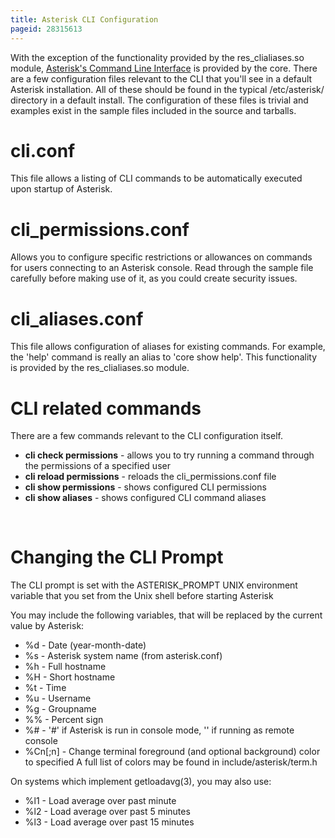 ```yaml
---
title: Asterisk CLI Configuration
pageid: 28315613
---
```


With the exception of the functionality provided by the res\_clialiases.so module, [Asterisk's Command Line Interface](/Asterisk-Command-Line-Interface) is provided by the core. There are a few configuration files relevant to the CLI that you'll see in a default Asterisk installation. All of these should be found in the typical /etc/asterisk/ directory in a default install. The configuration of these files is trivial and examples exist in the sample files included in the source and tarballs.

cli.conf
========

This file allows a listing of CLI commands to be automatically executed upon startup of Asterisk.

cli\_permissions.conf
=====================

Allows you to configure specific restrictions or allowances on commands for users connecting to an Asterisk console. Read through the sample file carefully before making use of it, as you could create security issues.

cli\_aliases.conf
=================

This file allows configuration of aliases for existing commands. For example, the 'help' command is really an alias to 'core show help'. This functionality is provided by the res\_clialiases.so module.

CLI related commands
====================

There are a few commands relevant to the CLI configuration itself.

* **cli check permissions** - allows you to try running a command through the permissions of a specified user
* **cli reload permissions** - reloads the cli\_permissions.conf file
* **cli show permissions** - shows configured CLI permissions
* **cli show aliases** - shows configured CLI command aliases

 

Changing the CLI Prompt
=======================

The CLI prompt is set with the ASTERISK\_PROMPT UNIX environment variable that you set from the Unix shell before starting Asterisk

You may include the following variables, that will be replaced by the current value by Asterisk:

* %d - Date (year-month-date)
* %s - Asterisk system name (from asterisk.conf)
* %h - Full hostname
* %H - Short hostname
* %t - Time
* %u - Username
* %g - Groupname
* %% - Percent sign
* %# - '#' if Asterisk is run in console mode, '' if running as remote console
* %Cn[;n] - Change terminal foreground (and optional background) color to specified A full list of colors may be found in include/asterisk/term.h

On systems which implement getloadavg(3), you may also use:

* %l1 - Load average over past minute
* %l2 - Load average over past 5 minutes
* %l3 - Load average over past 15 minutes
